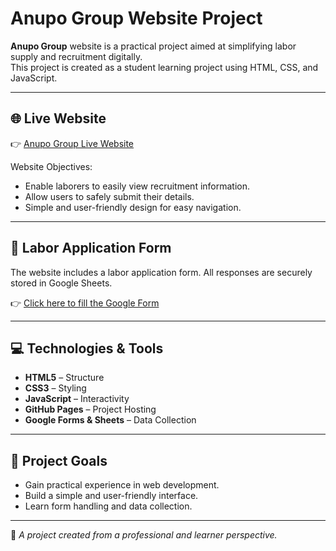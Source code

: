 # Anupo Group Website Project

**Anupo Group** website is a practical project aimed at simplifying labor supply and recruitment digitally.  
This project is created as a student learning project using HTML, CSS, and JavaScript.  

---

## 🌐 Live Website
👉 [Anupo Group Live Website](https://rishugourav017.github.io/anupo-group/)  

Website Objectives:
- Enable laborers to easily view recruitment information.  
- Allow users to safely submit their details.  
- Simple and user-friendly design for easy navigation.  

---

## 📝 Labor Application Form
The website includes a labor application form. All responses are securely stored in Google Sheets.  

👉 [Click here to fill the Google Form](https://docs.google.com/forms/d/e/1FAIpQLSegnmYKjfCNuZnbd7-hZnpDQOl0ZXufbaBA2niGG_BXcvV2iA/viewform?usp=header)  

---

## 💻 Technologies & Tools
- **HTML5** – Structure  
- **CSS3** – Styling  
- **JavaScript** – Interactivity  
- **GitHub Pages** – Project Hosting  
- **Google Forms & Sheets** – Data Collection  

---

## 🚀 Project Goals
- Gain practical experience in web development.  
- Build a simple and user-friendly interface.  
- Learn form handling and data collection.  

---

🙏 *A project created from a professional and learner perspective.*
